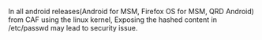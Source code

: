 In all android releases(Android for MSM, Firefox OS for MSM, QRD Android) from CAF using the linux kernel, Exposing the hashed content in /etc/passwd may lead to security issue.